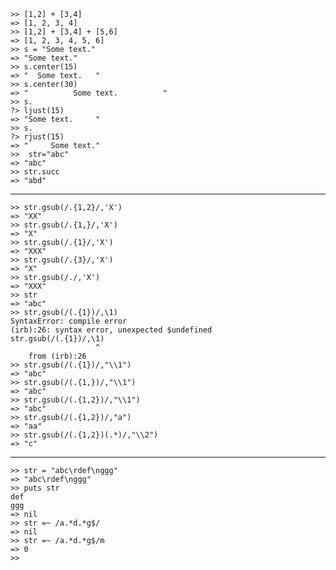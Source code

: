 	>> [1,2] + [3,4]
	=> [1, 2, 3, 4]
	>> [1,2] + [3,4] + [5,6]
	=> [1, 2, 3, 4, 5, 6]
	>> s = "Some text."
	=> "Some text."
	>> s.center(15)
	=> "  Some text.   "
	>> s.center(30)
	=> "          Some text.          "
	>> s.
	?> ljust(15)
	=> "Some text.     "
	>> s.
	?> rjust(15)
	=> "     Some text."
	>>  str="abc"
	=> "abc"
	>> str.succ
	=> "abd"

---

	>> str.gsub(/.{1,2}/,'X')
	=> "XX"
	>> str.gsub(/.{1,}/,'X')
	=> "X"
	>> str.gsub(/.{1}/,'X')
	=> "XXX"
	>> str.gsub(/.{3}/,'X')
	=> "X"
	>> str.gsub(/./,'X')
	=> "XXX"
	>> str
	=> "abc"
	>> str.gsub(/(.{1})/,\1)
	SyntaxError: compile error
	(irb):26: syntax error, unexpected $undefined
	str.gsub(/(.{1})/,\1)
	                   ^
		from (irb):26
	>> str.gsub(/(.{1})/,"\\1")
	=> "abc"
	>> str.gsub(/(.{1,})/,"\\1")
	=> "abc"
	>> str.gsub(/(.{1,2})/,"\\1")
	=> "abc"
	>> str.gsub(/(.{1,2})/,"a")
	=> "aa"
	>> str.gsub(/(.{1,2})(.*)/,"\\2")
	=> "c"

---

	>> str = "abc\rdef\nggg"
	=> "abc\rdef\nggg"
	>> puts str
	def
	ggg
	=> nil
	>> str =~ /a.*d.*g$/
	=> nil
	>> str =~ /a.*d.*g$/m
	=> 0
	>>